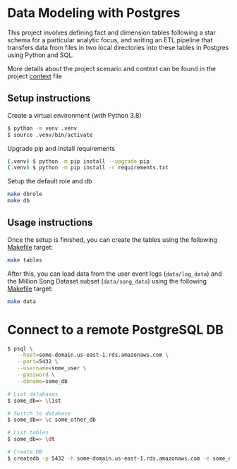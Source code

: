 # Data Modeling with Postgres

This project involves defining fact and dimension tables following a star schema
for a particular analytic focus, and writing an ETL pipeline that transfers data
from files in two local directories into these tables in Postgres using Python and SQL.

More details about the project scenario and context can be found in
the project [context](Project_context.md) file

## Setup instructions

Create a virtual environment (with Python 3.8)

```bash
$ python -m venv .venv
$ source .venv/bin/activate
```

Upgrade pip and install requirements

```bash
(.venv) $ python -m pip install --upgrade pip
(.venv) $ python -m pip install -r requirements.txt
```

Setup the default role and db

```bash
make dbrole
make db
```

## Usage instructions

Once the setup is finished, you can create the tables using the following
[Makefile](Makefile) target:

```bash
make tables
```

After this, you can load data from the user event logs (`data/log_data`) and the
Million Song Dataset subset (`data/song_data`) using the following
[Makefile](Makefile) target:

```bash
make data
```

# Connect to a remote PostgreSQL DB

```bash
$ psql \
   --host=some-domain.us-east-1.rds.amazonaws.com \
   --port=5432 \
   --username=some_user \
   --password \
   --dbname=some_db

# List databases
$ some_db=> \list

# Switch to database
$ some_db=> \c some_other_db

# List tables
$ some_db=> \dt

# Create DB
$ createdb -p 5432 -h some-domain.us-east-1.rds.amazonaws.com -e some_db -U some_user
```
